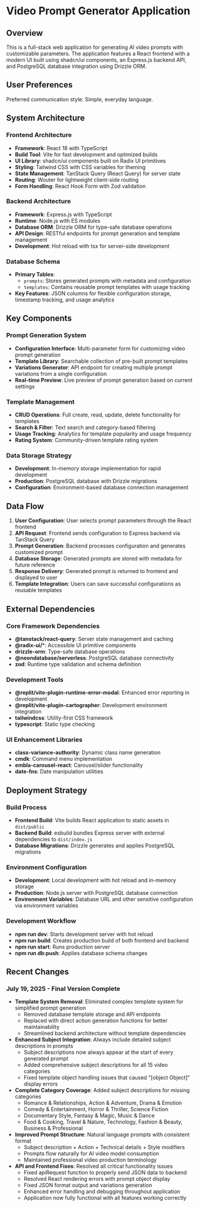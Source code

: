 # Video Prompt Generator Application

## Overview

This is a full-stack web application for generating AI video prompts with customizable parameters. The application features a React frontend with a modern UI built using shadcn/ui components, an Express.js backend API, and PostgreSQL database integration using Drizzle ORM.

## User Preferences

Preferred communication style: Simple, everyday language.

## System Architecture

### Frontend Architecture
- **Framework**: React 18 with TypeScript
- **Build Tool**: Vite for fast development and optimized builds
- **UI Library**: shadcn/ui components built on Radix UI primitives
- **Styling**: Tailwind CSS with CSS variables for theming
- **State Management**: TanStack Query (React Query) for server state
- **Routing**: Wouter for lightweight client-side routing
- **Form Handling**: React Hook Form with Zod validation

### Backend Architecture
- **Framework**: Express.js with TypeScript
- **Runtime**: Node.js with ES modules
- **Database ORM**: Drizzle ORM for type-safe database operations
- **API Design**: RESTful endpoints for prompt generation and template management
- **Development**: Hot reload with tsx for server-side development

### Database Schema
- **Primary Tables**: 
  - `prompts`: Stores generated prompts with metadata and configuration
  - `templates`: Contains reusable prompt templates with usage tracking
- **Key Features**: JSON columns for flexible configuration storage, timestamp tracking, and usage analytics

## Key Components

### Prompt Generation System
- **Configuration Interface**: Multi-parameter form for customizing video prompt generation
- **Template Library**: Searchable collection of pre-built prompt templates
- **Variations Generator**: API endpoint for creating multiple prompt variations from a single configuration
- **Real-time Preview**: Live preview of prompt generation based on current settings

### Template Management
- **CRUD Operations**: Full create, read, update, delete functionality for templates
- **Search & Filter**: Text search and category-based filtering
- **Usage Tracking**: Analytics for template popularity and usage frequency
- **Rating System**: Community-driven template rating system

### Data Storage Strategy
- **Development**: In-memory storage implementation for rapid development
- **Production**: PostgreSQL database with Drizzle migrations
- **Configuration**: Environment-based database connection management

## Data Flow

1. **User Configuration**: User selects prompt parameters through the React frontend
2. **API Request**: Frontend sends configuration to Express backend via TanStack Query
3. **Prompt Generation**: Backend processes configuration and generates customized prompt
4. **Database Storage**: Generated prompts are stored with metadata for future reference
5. **Response Delivery**: Generated prompt is returned to frontend and displayed to user
6. **Template Integration**: Users can save successful configurations as reusable templates

## External Dependencies

### Core Framework Dependencies
- **@tanstack/react-query**: Server state management and caching
- **@radix-ui/***: Accessible UI primitive components
- **drizzle-orm**: Type-safe database operations
- **@neondatabase/serverless**: PostgreSQL database connectivity
- **zod**: Runtime type validation and schema definition

### Development Tools
- **@replit/vite-plugin-runtime-error-modal**: Enhanced error reporting in development
- **@replit/vite-plugin-cartographer**: Development environment integration
- **tailwindcss**: Utility-first CSS framework
- **typescript**: Static type checking

### UI Enhancement Libraries
- **class-variance-authority**: Dynamic class name generation
- **cmdk**: Command menu implementation
- **embla-carousel-react**: Carousel/slider functionality
- **date-fns**: Date manipulation utilities

## Deployment Strategy

### Build Process
- **Frontend Build**: Vite builds React application to static assets in `dist/public`
- **Backend Build**: esbuild bundles Express server with external dependencies to `dist/index.js`
- **Database Migrations**: Drizzle generates and applies PostgreSQL migrations

### Environment Configuration
- **Development**: Local development with hot reload and in-memory storage
- **Production**: Node.js server with PostgreSQL database connection
- **Environment Variables**: Database URL and other sensitive configuration via environment variables

### Development Workflow
- **npm run dev**: Starts development server with hot reload
- **npm run build**: Creates production build of both frontend and backend
- **npm run start**: Runs production server
- **npm run db:push**: Applies database schema changes

## Recent Changes

### July 19, 2025 - Final Version Complete
- **Template System Removal**: Eliminated complex template system for simplified prompt generation
  - Removed database template storage and API endpoints
  - Replaced with direct action generation functions for better maintainability
  - Streamlined backend architecture without template dependencies
- **Enhanced Subject Integration**: Always include detailed subject descriptions in prompts
  - Subject descriptions now always appear at the start of every generated prompt
  - Added comprehensive subject descriptions for all 15 video categories
  - Fixed template object handling issues that caused "[object Object]" display errors
- **Complete Category Coverage**: Added subject descriptions for missing categories
  - Romance & Relationships, Action & Adventure, Drama & Emotion
  - Comedy & Entertainment, Horror & Thriller, Science Fiction
  - Documentary Style, Fantasy & Magic, Music & Dance
  - Food & Cooking, Travel & Nature, Technology, Fashion & Beauty, Business & Professional
- **Improved Prompt Structure**: Natural language prompts with consistent format
  - Subject description + Action + Technical details + Style modifiers
  - Prompts flow naturally for AI video model consumption
  - Maintained professional video production terminology
- **API and Frontend Fixes**: Resolved all critical functionality issues
  - Fixed apiRequest function to properly send JSON data to backend
  - Resolved React rendering errors with prompt object display
  - Fixed JSON format output and variations generation
  - Enhanced error handling and debugging throughout application
  - Application now fully functional with all features working correctly